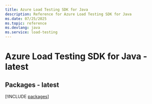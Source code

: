 ```yaml
---
title: Azure Load Testing SDK for Java
description: Reference for Azure Load Testing SDK for Java
ms.date: 07/25/2025
ms.topic: reference
ms.devlang: java
ms.service: load-testing
---
```

# Azure Load Testing SDK for Java - latest
## Packages - latest
[!INCLUDE [packages](load-testing-index.md)]